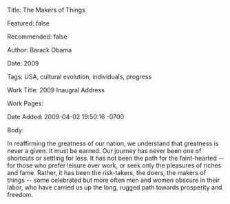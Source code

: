 Title: The Makers of Things

Featured: false

Recommended: false

Author: Barack Obama

Date: 2009

Tags: USA, cultural evolution, individuals, progress

Work Title: 2009 Inaugral Address

Work Pages:  

Date Added: 2009-04-02 19:50:16 -0700

Body:

In reaffirming the greatness of our nation, we understand that greatness is never a given. It must be earned. Our journey has never been one of shortcuts or settling for less. It has not been the path for the faint-hearted -- for those who prefer leisure over work, or seek only the pleasures of riches and fame. Rather, it has been the risk-takers, the doers, the makers of things -- some celebrated but more often men and women obscure in their labor, who have carried us up the long, rugged path towards prosperity and freedom.


